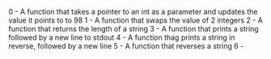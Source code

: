 0 - A function that takes a pointer to an int as a parameter and updates the value it points to to 98
1 - A function that swaps the value of 2 integers
2 - A function that returns the length of a string
3 - A function that prints a string followed by a new line to stdout
4 - A function thag prints a string in reverse, followed by a new line
5 - A function that reverses a string
6 - 
